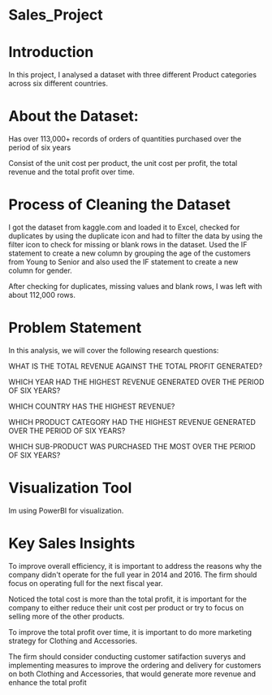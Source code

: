 # Sales_Project 
# Introduction

In this project, I analysed a dataset with three different Product categories across six different countries.

# About the Dataset:

Has over 113,000+ records of orders of quantities purchased over the period of six years

Consist of the unit cost per product, the unit cost per profit, the total revenue and the total profit over time.

# Process of Cleaning the Dataset

I got the dataset from kaggle.com and loaded it to Excel, checked for duplicates by using the duplicate icon and had to filter the data by using the filter icon to check for missing or blank rows in the dataset. 
Used the IF statement to create a new column by grouping the age of the customers from Young to Senior and also used the IF statement to create a new column for gender. 

After checking for duplicates, missing values and blank rows, I was left with about 112,000 rows. 

# Problem Statement

In this analysis, we will cover the following research questions:

WHAT IS THE TOTAL REVENUE AGAINST THE TOTAL PROFIT GENERATED?

WHICH YEAR HAD THE HIGHEST REVENUE GENERATED OVER THE PERIOD OF SIX YEARS?

WHICH COUNTRY HAS THE HIGHEST REVENUE?

WHICH PRODUCT CATEGORY HAD THE HIGHEST REVENUE GENERATED OVER THE PERIOD OF SIX YEARS?

WHICH SUB-PRODUCT WAS PURCHASED THE MOST OVER THE PERIOD OF SIX YEARS?

# Visualization Tool

Im using PowerBI for visualization.

# Key Sales Insights

To improve overall efficiency, it is important to address the reasons why the company didn't operate for the full year in 2014 and 2016. The firm should focus on operating full for the next fiscal year.

Noticed the total cost is more than the total profit, it is important for the company to either reduce their unit cost per product or try to focus on selling more of the other products.

To improve the total profit over time, it is important to do more marketing strategy for Clothing and Accessories. 

The firm should consider conducting customer satifaction suverys and implementing measures to improve the ordering and delivery for customers on both Clothing and Accessories, that would generate more revenue and enhance the total profit






